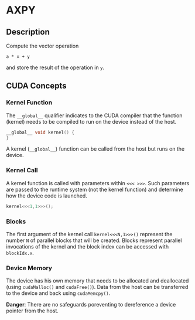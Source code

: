 # AXPY

## Description

Compute the vector operation
```text
a * x + y
```
and store the result of the operation in `y`.

## CUDA Concepts

### Kernel Function

The `__global__` qualifier indicates to the CUDA compiler that the function (kernel) needs to be compiled to run on the device instead of the host.

```cpp
__global__ void kernel() {
}
```

A kernel (`__global__`) function can be called from the host but runs on the device.

### Kernel Call

A kernel function is called with parameters within `<<< >>>`. Such parameters are passed to the runtime system (not the kernel function) and determine how the device code is launched.

```cpp
kernel<<<1,1>>>();
```

### Blocks

The first argument of the kernel call `kernel<<<N,1>>>()` represent the number `N` of parallel blocks that will be created. Blocks represent parallel invocations of the kernel and the block index can be accessed with `blockIdx.x`.

### Device Memory

The device has his own memory that needs to be allocated and deallocated (using `cudaMalloc()` and `cudaFree()`). Data from the host can be transferred to the device and back using `cudaMemcpy()`.

**Danger**: There are no safeguards poreventing to dereference a device pointer from the host.

